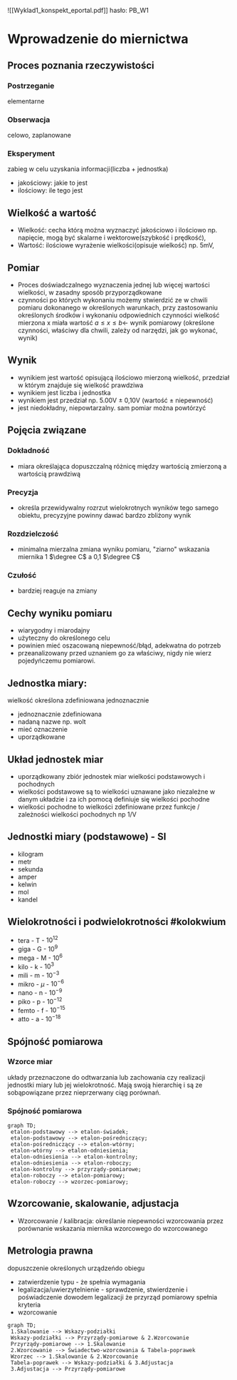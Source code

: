 ![[Wyklad1_konspekt_eportal.pdf]] hasło: PB_W1
# Wprowadzenie do miernictwa

## Proces poznania rzeczywistości
### Postrzeganie
elementarne
### Obserwacja
celowo, zaplanowane
### Eksperyment
zabieg w celu uzyskania informacji(liczba + jednostka)
- jakościowy:
  jakie to jest
- ilościowy:
  ile tego jest


## Wielkość a wartość
- Wielkość: cecha którą można wyznaczyć jakościowo i ilościowo np. napięcie, mogą być skalarne i wektorowe(szybkość i prędkość),
- Wartość: ilościowe wyrażenie wielkości(opisuje wielkość) np. 5mV,


## Pomiar
- Proces doświadczalnego wyznaczenia jednej lub więcej wartości wielkości, w zasadny sposób przyporządkowane
- czynności po których wykonaniu możemy stwierdzić ze w chwili pomiaru dokonanego w określonych warunkach, przy zastosowaniu określonych środków i wykonaniu odpowiednich czynności wielkość mierzona x miała wartość
   $a\leq x\leq b$<- wynik pomiarowy 
  (określone czynności, właściwy dla chwili, zależy od narzędzi, jak go wykonać, wynik)


## Wynik
- wynikiem jest wartość opisującą ilościowo mierzoną wielkość, przedział w którym znajduje się wielkość prawdziwa
- wynikiem jest liczba i jednostka
- wynikiem jest przedział np. 5.00V $\pm$ 0,10V (wartość $\pm$ niepewność)
- jest niedokładny, niepowtarzalny. sam pomiar można powtórzyć



## Pojęcia związane
### Dokładność
- miara określająca dopuszczalną różnicę między wartością zmierzoną a wartością prawdziwą
### Precyzja
- określa przewidywalny rozrzut wielokrotnych wyników tego samego obiektu, precyzyjne powinny dawać bardzo zbliżony wynik
### Rozdzielczość
- minimalna mierzalna zmiana wyniku pomiaru, "ziarno" wskazania miernika 1 $\degree C$ a 0,1 $\degree C$
### Czułość
- bardziej reaguje na zmiany



## Cechy wyniku pomiaru
- wiarygodny i miarodajny
- użyteczny do określonego celu
- powinien mieć oszacowaną niepewność/błąd, adekwatna do potrzeb
- przeanalizowany przed uznaniem go za właściwy, nigdy nie wierz pojedyńczemu pomiarowi.


## Jednostka miary:
wielkość określona zdefiniowana jednoznacznie
- jednoznacznie zdefiniowana
- nadaną nazwe np. wolt
- mieć oznaczenie
- uporządkowane



## Układ jednostek miar
- uporządkowany zbiór jednostek miar wielkości podstawowych i pochodnych
- wielkości podstawowe są to wielkości uznawane jako niezależne w danym układzie i za ich pomocą definiuje się wielkości pochodne
- wielkości pochodne to wielkości zdefiniowane przez funkcje / zależności wielkości pochodnych np 1/V




## Jednostki miary (podstawowe) - SI
- kilogram
- metr
- sekunda
- amper
- kelwin
- mol
- kandel


## Wielokrotności i podwielokrotności  #kolokwium
- tera - T - $10^{12}$
- giga - G - $10^9$
- mega - M - $10^6$
- kilo - k - $10^3$
- mili - m - $10^{-3}$
- mikro - $\mu$ - $10^{-6}$
- nano - n - $10^{-9}$
- piko - p - $10^{-12}$
- femto - f - $10^{-15}$
- atto - a - $10^{-18}$



## Spójność pomiarowa
### Wzorce miar
układy przeznaczone do odtwarzania lub zachowania czy realizacji jednostki miary lub jej wielokrotność. Mają swoją hierarchię i są ze sobąpowiązane przez nieprzerwany ciąg porównań.
### Spójność pomiarowa


```mermaid
graph TD;
 etalon-podstawowy --> etalon-świadek;
 etalon-podstawowy --> etalon-pośredniczący;
 etalon-pośredniczący --> etalon-wtórny;
 etalon-wtórny --> etalon-odniesienia;
 etalon-odniesienia --> etalon-kontrolny;
 etalon-odniesienia --> etalon-roboczy;
 etalon-kontrolny --> przyrządy-pomiarowe;
 etalon-roboczy --> etalon-pomiarowy;
 etalon-roboczy --> wzorzec-pomiarowy;
```


## Wzorcowanie, skalowanie, adjustacja
- Wzorcowanie / kalibracja: określanie niepewności wzorcowania przez porównanie wskazania miernika wzorcowego do wzorcowanego 



## Metrologia prawna
dopuszczenie określonych urządzeńdo obiegu
- zatwierdzenie typu - że spełnia wymagania
- legalizacja/uwierzytelnienie - sprawdzenie, stwierdzenie i poświadczenie dowodem legalizacji że przyrząd pomiarowy spełnia kryteria
- wzorcowanie

```mermaid
graph TD;
 1.Skalowanie --> Wskazy-podziałki
 Wskazy-podziałki --> Przyrządy-pomiarowe & 2.Wzorcowanie
 Przyrządy-pomiarowe --> 1.Skalowanie
 2.Wzorcowanie --> Świadectwo-wzorcowania & Tabela-poprawek
 Wzorzec --> 1.Skalowanie & 2.Wzorcowanie
 Tabela-poprawek --> Wskazy-podziałki & 3.Adjustacja
 3.Adjustacja --> Przyrządy-pomiarowe
```



